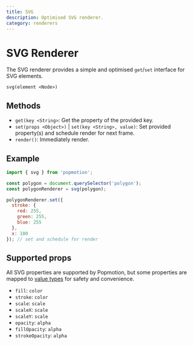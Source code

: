 ```yaml
---
title: SVG
description: Optimised SVG renderer.
category: renderers
---
```


# SVG Renderer

The SVG renderer provides a simple and optimised `get`/`set` interface for SVG elements.

`svg(element <Node>)`

## Methods
- `get(key <String>`: Get the property of the provided key.
- `set(props <Object>)` | `set(key <String>, value)`: Set provided property(s) and schedule render for next frame.
- `render()`: Immediately render.

## Example

```javascript
import { svg } from 'popmotion';

const polygon = document.querySelector('polygon');
const polygonRenderer = svg(polygon);

polygonRenderer.set({
  stroke: {
    red: 255,
    green: 255,
    blue: 255
  },
  x: 100
}); // set and schedule for render
```

## Supported props

All SVG properties are supported by Popmotion, but some properties are mapped to [value types](/api/value-types) for safety and convenience.

- `fill`: `color`
- `stroke`: `color`
- `scale`: `scale`
- `scaleX`: `scale`
- `scaleY`: `scale`
- `opacity`: `alpha`
- `fillOpacity`: `alpha`
- `strokeOpacity`: `alpha`
